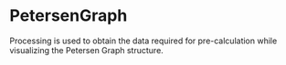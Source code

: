 # PetersenGraph
Processing is used to obtain the data required for pre-calculation while visualizing the Petersen Graph structure.
